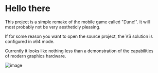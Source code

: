 # Hello there

This project is a simple remake of the mobile game called "Dune!".
It will most probably not be very aestheticly pleasing.

If for some reason you want to open the source project, the VS solution is configured in x64 mode.

Currently it looks like nothing less than a demonstration of the capabilities of modern graphics hardware.

![image](https://github.com/user-attachments/assets/efc40a6e-6eb2-438d-838c-3ff3f8950303)
